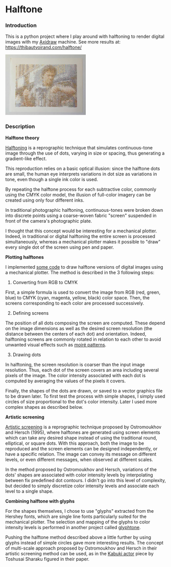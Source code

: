# Halftone

### Introduction

This is a python project where I play around with halftoning to render digital images with my [Axidraw](https://www.axidraw.com/) machine. See more results at: https://thibautvoirand.com/halftone/

 <img src="doc/20220401_halftone_harvey_keitel_smoke.jpg" width="50%"/>

### Description

**Halftone theory**

[Halftoning](https://en.wikipedia.org/wiki/Halftone) is a reprographic technique that simulates continuous-tone image through the use of dots, varying in size or spacing, thus generating a gradient-like effect.

This reproduction relies on a basic optical illusion: since the halftone dots are small, the human eye interprets variations in dot size as variations in tone, even though a single ink color is used.

By repeating the halftone process for each subtractive color, commonly using the CMYK color model, the illusion of full-color imagery can be created using only four different inks.

In traditional photographic halftoning, continuous-tones were broken down into discrete points using a coarse-woven fabric "screen" suspended in front of the camera's photographic plate.

I thought that this concept would be interesting for a mechanical plotter. Indeed, in traditional or digital halftoning the entire screen is processed simultaneously, whereas a mechanical plotter makes it possible to "draw" every single dot of the screen using pen and paper.

**Plotting halftones**

I implemented [some code](https://github.com/tvoirand/halftone) to draw halftone versions of digital images using a mechanical plotter. The method is described in the 3 following steps:

1. Converting from RGB to CMYK

First, a simple formula is used to convert the image from RGB (red, green, blue) to CMYK (cyan, magenta, yellow, black) color space. Then, the screens corresponding to each color are processed successively.

2. Defining screens

The position of all dots composing the screen are computed. These depend on the image dimensions as well as the desired screen resolution (the distance between the centers of each dot) and orientation. Indeed, halftoning screens are commonly rotated in relation to each other to avoid unwanted visual effects such as [moiré patterns](https://en.wikipedia.org/wiki/Moir%C3%A9_pattern).

3. Drawing dots

In halftoning, the screen resolution is coarser than the input image resolution. Thus, each dot of the screen covers an area including several pixels of the image. The color intensity associated with each dot is computed by averaging the values of the pixels it covers.

Finally, the shapes of the dots are drawn, or saved to a vector graphics file to be drawn later. To first test the process with simple shapes, I simply used circles of size proportional to the dot's color intensity. Later I used more complex shapes as described below.

**Artistic screening**

[Artistic screening](https://www.researchgate.net/publication/37443249_Artistic_Screening) is a reprographic technique proposed by Ostromoukhov and Hersch (1995), where halftones are generated using screen elements which can take any desired shape instead of using the traditional round, elliptical, or square dots. With this approach, both the image to be reproduced and the screen elements can be designed independently, or have a specific relation. The image can convey its message on different levels, or even different messages, when observed at different scales.

In the method proposed by Ostromoukhov and Hersch, variations of the dots' shapes are associated with color intensity levels by interpolating between fix predefined dot contours. I didn't go into this level of complexity, but decided to simply discretize color intensity levels and associate each level to a single shape.

**Combining halftone with glyphs**

For the shapes themselves, I chose to use "glyphs" extracted from the Hershey fonts, which are single line fonts particularly suited for the mechanical plotter. The selection and mapping of the glyphs to color intensity levels is performed in another project called [glyphtone](https://github.com/tvoirand/glyphtone).

Pushing the halftone method described above a little further by using glyphs instead of simple circles gave more interesting results. The concept of multi-scale approach proposed by Ostromoukhov and Hersch in their artistic screening method can be used, as in the [Kabuki actor](https://www.researchgate.net/figure/Kabuki-actor-by-Toshusai-Sharaku-Scene-inspired-from-the-Japanese-Kabuki-theater-The_fig2_37443249) piece by Toshusai Sharaku figured in their paper.
